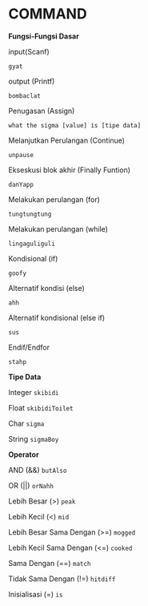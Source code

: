 # COMMAND

**Fungsi-Fungsi Dasar**

input(Scanf) 
```
gyat
```

output (Printf) 
```
bombaclat
```

Penugasan (Assign) 
```
what the sigma [value] is [tipe data]
```

Melanjutkan Perulangan (Continue)  
```
unpause
``` 

Ekseskusi blok akhir (Finally Funtion)  
```
danYapp
```

Melakukan perulangan (for)  
```
tungtungtung
```

Melakukan perulangan (while)  
```
lingaguliguli
```

Kondisional (if) 
```
goofy
```

Alternatif kondisi (else)  
```
ahh
```

Alternatif kondisional (else if)  
```
sus
```

Endif/Endfor  
```
stahp
```

**Tipe Data**

Integer ```skibidi```

Float  ```skibidiToilet```

Char  ```sigma```

String  ```sigmaBoy```


**Operator**

AND (&&)  ```butAlso```

OR (||)  ```orNahh```

Lebih Besar (>)  ```peak```

Lebih Kecil (<)  ```mid```

Lebih Besar Sama Dengan (>=)  ```mogged```

Lebih Kecil Sama Dengan (<=)  ```cooked```

Sama Dengan (==)  ```match```

Tidak Sama Dengan (!=) ```hitdiff```

Inisialisasi (=)  ```is```

